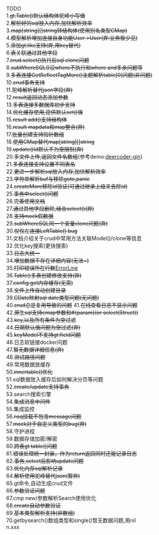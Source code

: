 TODO  
1.~~gt.Table()默认结构体驼峰小写值~~  
2.~~解析好的sql放入内存,加快解析效率~~  
3.~~map[string][]string转结构体(使用别名类型CMap)~~  
4.~~模型解析增加连接自身功能User->User(弃:业务极少见)~~  
5.~~添加gt:like支持(弃,用key替代)~~  
6.~~表关联通过其他字段~~  
7.~~crud.select()执行后sql clone问题~~  
8.~~subWhereSQL()没where不执行和where and多余问题等~~  
9.~~多表连接GetReflectTagMore()主题解析table[0]问题(非问题)~~  
10.~~crud事务支持~~  
11.~~驼峰解析替代json字段(弃)~~  
12.~~result返回动态添加参数~~  
13.~~多表连接多数据库初步支持~~  
14.~~优化缓存使用,提供默认set()值~~  
15.~~result add()支持结构体~~  
16.~~result mapdata和map整合(弃)~~  
17.~~批量创建支持指针数组~~  
18.~~使用CMap替代map[string][]string~~  
19.~~update()id默认不为空限制(弃)~~  
20.~~多文件上传,返回文件名数组~~(参考demo:[deercoder-gin](https://github.com/dreamlu/deercoder-gin))  
21.~~多表连接支持设置不同表名~~  
22.~~更进一步解析sql放入内存,加快解析效率~~  
23.~~字符串解析buf与移除goto,panic~~  
24.~~createMore移除id验证(可通过继承上级来去除id)~~  
25.~~事务中select()问题~~  
26.~~完善使用文档~~  
27.~~通过其他字段删除,结合select()(弃)~~  
28.~~支持mock假数据~~  
29.~~subWhereSQL同一个变量clone问题(弃)~~  
30.~~仅仅左连接LeftTable() bug~~  
31.文档介绍关于crud中常用方法关联Model()/clone等信息  
32.优化key搜索(更快搜索)  
33.~~日志大统一~~  
34.~~增加数据不存在详细内容(无法~)~~  
35.~~打印错误所在行数~~[ErrorLine](log.go)  
36.~~Table()多表创建修改支持(弃)~~  
37.~~config get内存缓存(无需)~~  
38.~~文件上传自动创建目录~~  
39.~~CDate映射sql date类型问题(无问题)~~  
40.~~crud总是复用导致的问题~~ 
41.~~在线查看日志不显示问题~~  
42.~~原生sql支持cmap参数和#{param}(or select(Struct))~~  
43.~~key,以及所有条件为空过滤~~    
44.~~日期默认值问题为空过滤(弃)~~  
45.~~keyModel不支持gt:field问题~~  
46.日志软链接docker问题  
47.~~暂无数据详细信息(弃)~~  
48.~~测试路径问题~~  
49.常用数据放缓存  
50.~~innertable()优化~~  
51.sql数据放入缓存后如何解决分页等问题  
52.~~create/update支持事务~~   
53.search搜索引擎  
54.~~集成消息中间件~~  
55.集成监控  
56.~~nsq挂载不包含message问题~~  
57.~~mock对于自定义类型的bug(弃)~~  
58.守护进程  
59.数据存储加密/解密  
60.~~跨表gt.table()问题~~  
61.~~错误处理统一封装，作为return返回同时还能记录日志~~  
62.~~事务,select后影响update问题~~  
63.~~优化内存sql解析记录~~  
64.~~解析使用驼峰替代json(暂弃)~~  
65.gt命令,自动生成crud文件  
66.~~参数验证问题~~  
67.cmp new/参数解析Search使用优化  
68.~~create自动参数验证~~  
69.~~基本类型解析支持(非数组)~~  
70.getbysearch()数组类型和single()暂无数据问题,用nil  
n.xxx  